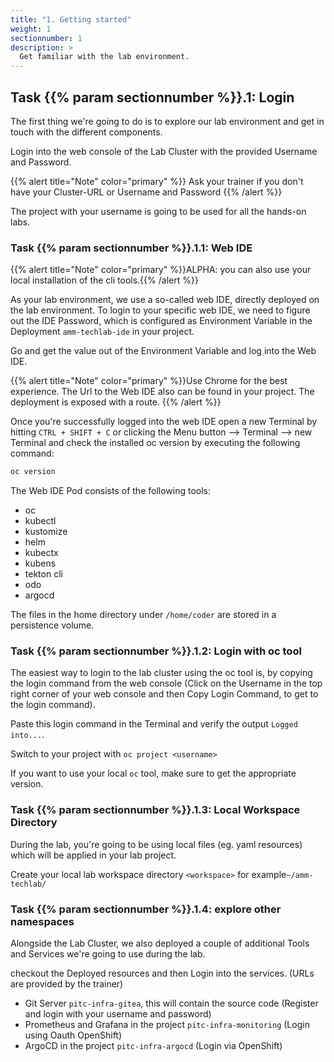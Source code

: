 ```yaml
---
title: "1. Getting started"
weight: 1
sectionnumber: 1
description: >
  Get familiar with the lab environment.
---
```



## Task {{% param sectionnumber %}}.1: Login

The first thing we're going to do is to explore our lab environment and get in touch with the different components.

Login into the web console of the Lab Cluster with the provided Username and Password.

{{% alert title="Note" color="primary" %}} Ask your trainer if you don't have your Cluster-URL or Username and Password {{% /alert %}}

The project with your username is going to be used for all the hands-on labs.


### Task {{% param sectionnumber %}}.1.1: Web IDE

{{% alert title="Note" color="primary" %}}ALPHA: you can also use your local installation of the cli tools.{{% /alert %}}

As your lab environment, we use a so-called web IDE, directly deployed on the lab environment. To login to your specific web IDE, we need to figure out the IDE Password, which is configured as Environment Variable in the Deployment `amm-techlab-ide` in your project.

Go and get the value out of the Environment Variable and log into the Web IDE.

{{% alert title="Note" color="primary" %}}Use Chrome for the best experience. The Url to the Web IDE also can be found in your project. The deployment is exposed with a route. {{% /alert %}}


Once you're successfully logged into the web IDE open a new Terminal by hitting `CTRL + SHIFT + C` or clicking the Menu button --> Terminal --> new Terminal and check the installed oc version by executing the following command:

```bash
oc version
```

The Web IDE Pod consists of the following tools:

* oc
* kubectl
* kustomize
* helm
* kubectx
* kubens
* tekton cli
* odo
* argocd

The files in the home directory under `/home/coder` are stored in a persistence volume.


### Task {{% param sectionnumber %}}.1.2: Login with oc tool

The easiest way to login to the lab cluster using the oc tool is, by copying the login command from the web console (Click on the Username in the top right corner of your web console and then Copy Login Command, to get to the login command).

Paste this login command in the Terminal and verify the output `Logged into...`.

Switch to your project with `oc project <username>`

If you want to use your local `oc` tool, make sure to get the appropriate version.


### Task {{% param sectionnumber %}}.1.3: Local Workspace Directory

During the lab, you're going to be using local files (eg. yaml resources) which will be applied in your lab project.

Create your local lab workspace directory `<workspace>` for example`~/amm-techlab/`


### Task {{% param sectionnumber %}}.1.4: explore other namespaces

Alongside the Lab Cluster, we also deployed a couple of additional Tools and Services we're going to use during the lab.

checkout the Deployed resources and then Login into the services. (URLs are provided by the trainer)

* Git Server `pitc-infra-gitea`, this will contain the source code (Register and login with your username and password)
* Prometheus and Grafana in the project `pitc-infra-monitoring` (Login using Oauth OpenShift)
* ArgoCD in the project `pitc-infra-argocd` (Login via OpenShift)
